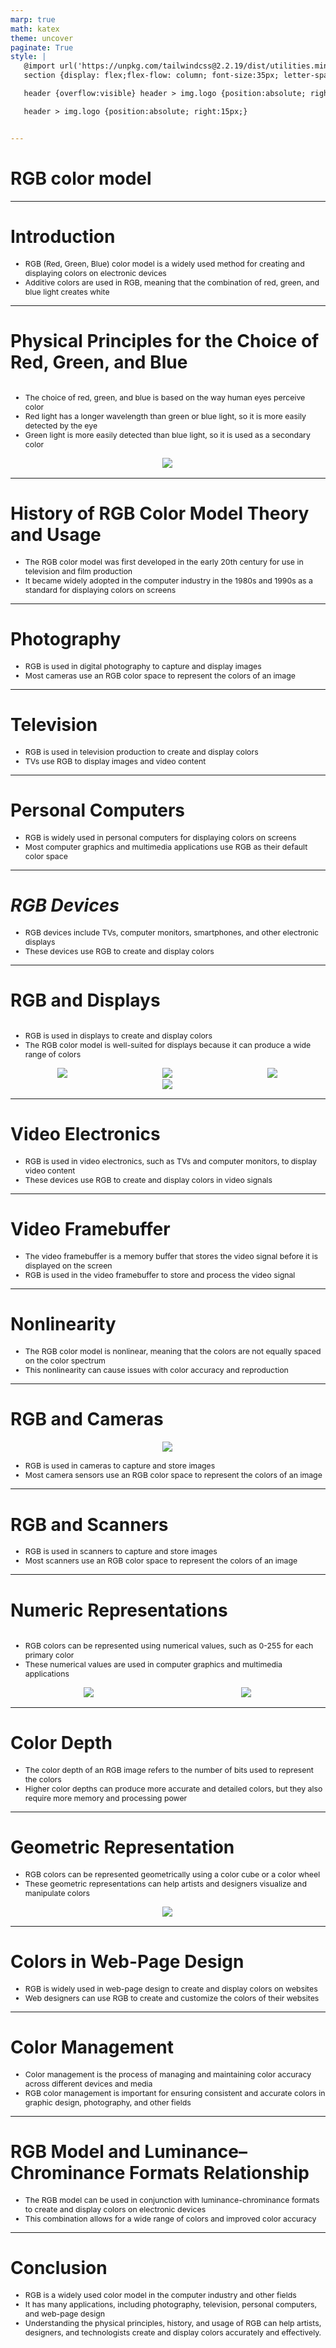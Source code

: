 ```yaml
---
marp: true
math: katex
theme: uncover
paginate: True
style: |
   @import url('https://unpkg.com/tailwindcss@2.2.19/dist/utilities.min.css');
   section {display: flex;flex-flow: column; font-size:35px; letter-spacing:1.4px;}

   header {overflow:visible} header > img.logo {position:absolute; right:15px;}

   header > img.logo {position:absolute; right:15px;}


---
```

<!-- backgroundColor: white -->
<!-- _class: lead -->

 # **RGB color model**

---
<style scoped>p,li {font-size:0.92em}</style>

 # Introduction

- RGB (Red, Green, Blue) color model is a widely used method for creating and displaying colors on electronic devices
- Additive colors are used in RGB, meaning that the combination of red, green, and blue light creates white

---
<style scoped>p,li {font-size:0.84em}</style>

 # Physical Principles for the Choice of Red, Green, and Blue
<div style='flex:1 1 auto; min-height:0;' class="grid grid-cols-8 gap-4">
<div style='display:flex; flex-flow:column; min-height:0;' class="col-span-4">

- The choice of red, green, and blue is based on the way human eyes perceive color
- Red light has a longer wavelength than green or blue light, so it is more easily detected by the eye
- Green light is more easily detected than blue light, so it is used as a secondary color
</div>

<div style='display:flex; flex-flow:column; min-height:0;' class="col-span-4">

<div style="display: flex; flex: 1 1 auto; flex-flow: row; min-height: 0"><div style="display: flex; flex: 1 1 auto; justify-content: center;min-height:0;min-width:0; margin-bottom:0.1em;;margin-right:0.15em">
<img style='object-fit: contain; max-height:100%; max-width:100%; background-color: rgba(0,0,0,0);' src='https://upload.wikimedia.org/wikipedia/commons/thumb/0/08/CIExy1931_sRGB_gamut_D65.png/220px-CIExy1931_sRGB_gamut_D65.png'/>
</div>
</div>

</div>

</div>


---
<style scoped>p,li {font-size:0.92em}</style>

 # History of RGB Color Model Theory and Usage
- The RGB color model was first developed in the early 20th century for use in television and film production
- It became widely adopted in the computer industry in the 1980s and 1990s as a standard for displaying colors on screens


---
<style scoped>p,li {font-size:0.92em}</style>

 # Photography

- RGB is used in digital photography to capture and display images
- Most cameras use an RGB color space to represent the colors of an image

---
<style scoped>p,li {font-size:0.92em}</style>

 # Television

- RGB is used in television production to create and display colors
- TVs use RGB to display images and video content

---
<style scoped>p,li {font-size:0.92em}</style>

 # Personal Computers

- RGB is widely used in personal computers for displaying colors on screens
- Most computer graphics and multimedia applications use RGB as their default color space

---
<style scoped>p,li {font-size:0.92em}</style>

 # _RGB Devices_

- RGB devices include TVs, computer monitors, smartphones, and other electronic displays
- These devices use RGB to create and display colors

---
<style scoped>p,li {font-size:0.76em}</style>

 # RGB and Displays
<div style='flex:1 1 auto; min-height:0;' class="grid grid-cols-8 gap-4">
<div style='display:flex; flex-flow:column; min-height:0;' class="col-span-4">

- RGB is used in displays to create and display colors
- The RGB color model is well-suited for displays because it can produce a wide range of colors
</div>

<div style='display:flex; flex-flow:column; min-height:0;' class="col-span-4">

<div style="display: flex; flex: 1 1 auto; flex-flow: row; min-height: 0"><div style="display: flex; flex: 1 1 auto; justify-content: center;min-height:0;min-width:0; margin-bottom:0.1em;;margin-right:0.15em">
<img style='object-fit: contain; max-height:100%; max-width:100%; background-color: rgba(0,0,0,0);' src='https://upload.wikimedia.org/wikipedia/commons/thumb/9/9b/CRT_color_enhanced.png/250px-CRT_color_enhanced.png'/>
</div>
<div style="display: flex; flex: 1 1 auto; justify-content: center;min-height:0;min-width:0; margin-bottom:0.1em;;margin-right:0.15em">
<img style='object-fit: contain; max-height:100%; max-width:100%; background-color: rgba(0,0,0,0);' src='https://upload.wikimedia.org/wikipedia/commons/thumb/c/c5/RGB_color_wheel_10.svg/250px-RGB_color_wheel_10.svg.png'/>
</div>
<div style="display: flex; flex: 1 1 auto; justify-content: center;min-height:0;min-width:0; margin-bottom:0.1em;;margin-right:0.15em">
<img style='object-fit: contain; max-height:100%; max-width:100%; background-color: rgba(0,0,0,0);' src='https://upload.wikimedia.org/wikipedia/commons/thumb/f/fe/RGB_pixels_on_a_CRT_monitor.jpg/250px-RGB_pixels_on_a_CRT_monitor.jpg'/>
</div>
</div>
<div style="display: flex; flex: 1 1 auto; flex-flow: row; min-height: 0"><div style="display: flex; flex: 1 1 auto; justify-content: center;min-height:0;min-width:0; margin-bottom:0.1em;;margin-right:0.15em">
<img style='object-fit: contain; max-height:100%; max-width:100%; background-color: rgba(0,0,0,0);' src='https://upload.wikimedia.org/wikipedia/commons/thumb/3/34/RGB_pixels.jpg/250px-RGB_pixels.jpg'/>
</div>
</div>

</div>

</div>


---
<style scoped>p,li {font-size:0.92em}</style>

 # **Video Electronics**

- RGB is used in video electronics, such as TVs and computer monitors, to display video content
- These devices use RGB to create and display colors in video signals

---
<style scoped>p,li {font-size:0.92em}</style>

 # **Video Framebuffer**

- The video framebuffer is a memory buffer that stores the video signal before it is displayed on the screen
- RGB is used in the video framebuffer to store and process the video signal

---
<style scoped>p,li {font-size:0.92em}</style>

 # **Nonlinearity**
- The RGB color model is nonlinear, meaning that the colors are not equally spaced on the color spectrum
- This nonlinearity can cause issues with color accuracy and reproduction


---
<style scoped>p,li {font-size:0.88em}</style>

 # RGB and Cameras
<div style="display: flex; flex: 1 1 auto; flex-flow: row; min-height: 0"><div style="display: flex; flex: 1 1 auto; justify-content: center;min-height:0;min-width:0; margin-bottom:0.1em;;margin-right:0.15em">
<img style='object-fit: contain; max-height:100%; max-width:100%; background-color: rgba(0,0,0,0);' src='https://upload.wikimedia.org/wikipedia/commons/thumb/3/37/Bayer_pattern_on_sensor.svg/220px-Bayer_pattern_on_sensor.svg.png'/>
</div>
</div>

- RGB is used in cameras to capture and store images
- Most camera sensors use an RGB color space to represent the colors of an image

---
<style scoped>p,li {font-size:0.92em}</style>

 # RGB and Scanners
- RGB is used in scanners to capture and store images
- Most scanners use an RGB color space to represent the colors of an image


---
<style scoped>p,li {font-size:0.84em}</style>

 # **Numeric Representations**
<div style='flex:1 1 auto; min-height:0;' class="grid grid-cols-8 gap-4">
<div style='display:flex; flex-flow:column; min-height:0;' class="col-span-4">

- RGB colors can be represented using numerical values, such as 0-255 for each primary color
- These numerical values are used in computer graphics and multimedia applications
</div>

<div style='display:flex; flex-flow:column; min-height:0;' class="col-span-4">

<div style="display: flex; flex: 1 1 auto; flex-flow: row; min-height: 0"><div style="display: flex; flex: 1 1 auto; justify-content: center;min-height:0;min-width:0; margin-bottom:0.1em;;margin-right:0.15em">
<img style='object-fit: contain; max-height:100%; max-width:100%; background-color: rgba(0,0,0,0);' src='https://upload.wikimedia.org/wikipedia/commons/thumb/1/12/RGB_sliders.svg/220px-RGB_sliders.svg.png'/>
</div>
<div style="display: flex; flex: 1 1 auto; justify-content: center;min-height:0;min-width:0; margin-bottom:0.1em;;margin-right:0.15em">
<img style='object-fit: contain; max-height:100%; max-width:100%; background-color: rgba(0,0,0,0);' src='https://upload.wikimedia.org/wikipedia/commons/thumb/2/2e/Palette_of_125_main_colors_with_RGB_components_divisible_by_64.gif/220px-Palette_of_125_main_colors_with_RGB_components_divisible_by_64.gif'/>
</div>
</div>

</div>

</div>


---
<style scoped>p,li {font-size:0.92em}</style>

 # Color Depth

- The color depth of an RGB image refers to the number of bits used to represent the colors
- Higher color depths can produce more accurate and detailed colors, but they also require more memory and processing power

---
<style scoped>p,li {font-size:0.88em}</style>

 # Geometric Representation
- RGB colors can be represented geometrically using a color cube or a color wheel
- These geometric representations can help artists and designers visualize and manipulate colors
<div style="display: flex; flex: 1 1 auto; flex-flow: row; min-height: 0"><div style="display: flex; flex: 1 1 auto; justify-content: center;min-height:0;min-width:0; margin-bottom:0.1em;;margin-right:0.15em">
<img style='object-fit: contain; max-height:100%; max-width:100%; background-color: rgba(0,0,0,0);' src='https://upload.wikimedia.org/wikipedia/commons/thumb/a/af/RGB_color_solid_cube.png/220px-RGB_color_solid_cube.png'/>
</div>
</div>


---
<style scoped>p,li {font-size:0.92em}</style>

 # Colors in Web-Page Design
- RGB is widely used in web-page design to create and display colors on websites
- Web designers can use RGB to create and customize the colors of their websites


---
<style scoped>p,li {font-size:0.92em}</style>

 # Color Management

- Color management is the process of managing and maintaining color accuracy across different devices and media
- RGB color management is important for ensuring consistent and accurate colors in graphic design, photography, and other fields

---
<style scoped>p,li {font-size:0.92em}</style>

 # RGB Model and Luminance–Chrominance Formats Relationship
- The RGB model can be used in conjunction with luminance-chrominance formats to create and display colors on electronic devices
- This combination allows for a wide range of colors and improved color accuracy


---
<style scoped>p,li {font-size:0.88em}</style>

 # Conclusion
- RGB is a widely used color model in the computer industry and other fields
- It has many applications, including photography, television, personal computers, and web-page design
- Understanding the physical principles, history, and usage of RGB can help artists, designers, and technologists create and display colors accurately and effectively.
